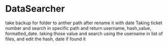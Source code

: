 # DataSearcher
take backup for folder to anther path after rename it with date 
Taking ticket number and search in specific path and return username, hash_value, formatted_date.
taking those value and search using the username in list of files, and edit the hash, date if found it
